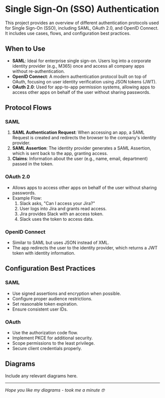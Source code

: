 # Single Sign-On (SSO) Authentication

This project provides an overview of different authentication protocols used for Single Sign-On (SSO), including SAML, OAuth 2.0, and OpenID Connect. It includes use cases, flows, and configuration best practices.

## When to Use

- **SAML**: Ideal for enterprise single sign-on. Users log into a corporate identity provider (e.g., M365) once and access all company apps without re-authentication.
- **OpenID Connect**: A modern authentication protocol built on top of OAuth, focusing on user identity verification using JSON tokens (JWT).
- **OAuth 2.0**: Used for app-to-app permission systems, allowing apps to access other apps on behalf of the user without sharing passwords.

## Protocol Flows

### SAML

1. **SAML Authentication Request**: When accessing an app, a SAML Request is created and redirects the browser to the company's identity provider.
2. **SAML Assertion**: The identity provider generates a SAML Assertion, which is sent back to the app, granting access.
3. **Claims**: Information about the user (e.g., name, email, department) passed in the token.

### OAuth 2.0

- Allows apps to access other apps on behalf of the user without sharing passwords.
- Example Flow:
  1. Slack asks, "Can I access your Jira?"
  2. User logs into Jira and grants read access.
  3. Jira provides Slack with an access token.
  4. Slack uses the token to access data.

### OpenID Connect

- Similar to SAML but uses JSON instead of XML.
- The app redirects the user to the identity provider, which returns a JWT token with identity information.

## Configuration Best Practices

### SAML

- Use signed assertions and encryption when possible.
- Configure proper audience restrictions.
- Set reasonable token expiration.
- Ensure consistent user IDs.

### OAuth

- Use the authorization code flow.
- Implement PKCE for additional security.
- Scope permissions to the least privilege.
- Secure client credentials properly.

## Diagrams

Include any relevant diagrams here.

---

*Hope you like my diagrams - took me a minute 🤓*